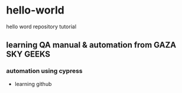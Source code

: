 # hello-world
hello word repository tutorial  


## learning QA manual & automation from GAZA SKY GEEKS


### automation using cypress

- learning github
